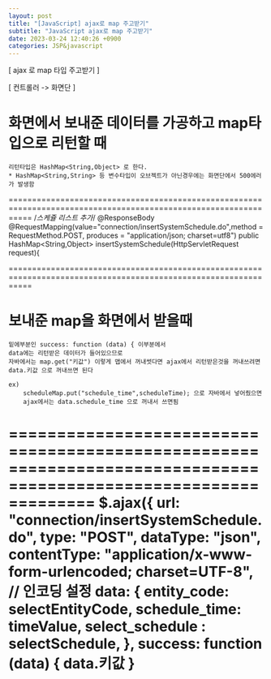```yaml
---
layout: post
title: "[JavaScript] ajax로 map 주고받기"
subtitle: "JavaScript ajax로 map 주고받기"
date: 2023-03-24 12:40:26 +0900
categories: JSP&javascript
---
```

[ ajax 로 map 타입 주고받기 ] 



[ 컨트롤러 -> 화면단 ]
	
# 화면에서 보내준 데이터를 가공하고 map타입으로 리턴할 때

	리턴타입은 HashMap<String,Object> 로 한다.
	* HashMap<String,String> 등 변수타입이 오브젝트가 아닌경우에는 화면단에서 500에러가 발생함

=================================================================================================================
    /*스케쥴 리스트 추가*/
    @ResponseBody
    @RequestMapping(value="connection/insertSystemSchedule.do",method = RequestMethod.POST, produces = "application/json; charset=utf8")
    public HashMap<String,Object> insertSystemSchedule(HttpServletRequest request){

=================================================================================================================


# 보내준 map을 화면에서 받을때
	밑에부분인 success: function (data) { 이부분에서
	data에는 리턴받은 데이터가 들어있으므로
	자바에서는 map.get("키값") 이렇게 맵에서 꺼내썻다면 ajax에서 리턴받은것을 꺼내쓰려면
	data.키값 으로 꺼내쓰면 된다

	ex) 
		scheduleMap.put("schedule_time",scheduleTime); 으로 자바에서 넣어줬으면
		ajax에서는 data.schedule_time 으로 꺼내서 쓰면됨


=================================================================================================================
        $.ajax({
            url: "connection/insertSystemSchedule.do",
            type: "POST",
            dataType: "json",
            contentType: "application/x-www-form-urlencoded; charset=UTF-8", // 인코딩 설정
            data: {
                entity_code: selectEntityCode,
                schedule_time: timeValue,
                select_schedule : selectSchedule,
            },
            success: function (data) {
				data.키값
			}
=================================================================================================================

